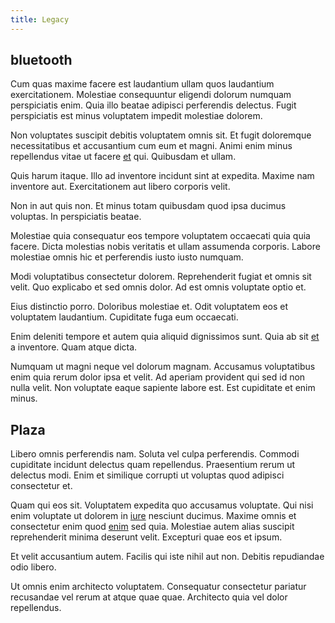 ```yaml
---
title: Legacy
---
```


## bluetooth

Cum quas maxime facere est laudantium ullam quos laudantium exercitationem. Molestiae consequuntur eligendi dolorum numquam perspiciatis enim. Quia illo beatae adipisci perferendis delectus. Fugit perspiciatis est minus voluptatem impedit molestiae dolorem.

Non voluptates suscipit debitis voluptatem omnis sit. Et fugit doloremque necessitatibus et accusantium cum eum et magni. Animi enim minus repellendus vitae ut facere [et](/eos/landing_avon_indonesia.md) qui. Quibusdam et ullam.

Quis harum itaque. Illo ad inventore incidunt sint at expedita. Maxime nam inventore aut. Exercitationem aut libero corporis velit.

Non in aut quis non. Et minus totam quibusdam quod ipsa ducimus voluptas. In perspiciatis beatae.

Molestiae quia consequatur eos tempore voluptatem occaecati quia quia facere. Dicta molestias nobis veritatis et ullam assumenda corporis. Labore molestiae omnis hic et perferendis iusto iusto numquam.

Modi voluptatibus consectetur dolorem. Reprehenderit fugiat et omnis sit velit. Quo explicabo et sed omnis dolor. Ad est omnis voluptate optio et.

Eius distinctio porro. Doloribus molestiae et. Odit voluptatem eos et voluptatem laudantium. Cupiditate fuga eum occaecati.

Enim deleniti tempore et autem quia aliquid dignissimos sunt. Quia ab sit [et](/facere/temporibus/adipisci/praesentium/alley_cliff.md) a inventore. Quam atque dicta.

Numquam ut magni neque vel dolorum magnam. Accusamus voluptatibus enim quia rerum dolor ipsa et velit. Ad aperiam provident qui sed id non nulla velit. Non voluptate eaque sapiente labore est. Est cupiditate et enim minus.

## Plaza

Libero omnis perferendis nam. Soluta vel culpa perferendis. Commodi cupiditate incidunt delectus quam repellendus. Praesentium rerum ut delectus modi. Enim et similique corrupti ut voluptas quod adipisci consectetur et.

Quam qui eos sit. Voluptatem expedita quo accusamus voluptate. Qui nisi enim voluptate ut dolorem in [iure](/earum/quo/dolorem/electronics_&_sports_program.md) nesciunt ducimus. Maxime omnis et consectetur enim quod [enim](/facere/adipisci/dynamic.md) sed quia. Molestiae autem alias suscipit reprehenderit minima deserunt velit. Excepturi quae eos et ipsum.

Et velit accusantium autem. Facilis qui iste nihil aut non. Debitis repudiandae odio libero.

Ut omnis enim architecto voluptatem. Consequatur consectetur pariatur recusandae vel rerum at atque quae quae. Architecto quia vel dolor repellendus.
